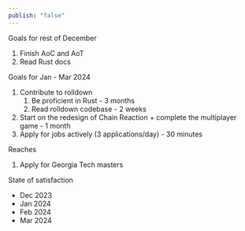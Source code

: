 ```yaml
---
publish: "false"
---
```

Goals for rest of December
1. Finish AoC and AoT
2. Read Rust docs

Goals for Jan - Mar 2024
1. Contribute to rolldown
	1. Be proficient in Rust - 3 months
	2. Read rolldown codebase - 2 weeks
2. Start on the redesign of Chain Reaction + complete the multiplayer game - 1 month
3. Apply for jobs actively (3 applications/day) - 30 minutes

Reaches
1. Apply for Georgia Tech masters

State of satisfaction
- Dec 2023
- Jan 2024
- Feb 2024
- Mar 2024